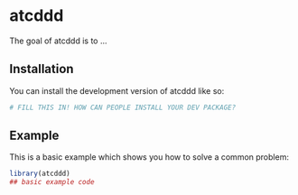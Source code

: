 
# atcddd

<!-- badges: start -->
<!-- badges: end -->

The goal of atcddd is to ...

## Installation

You can install the development version of atcddd like so:

``` r
# FILL THIS IN! HOW CAN PEOPLE INSTALL YOUR DEV PACKAGE?
```

## Example

This is a basic example which shows you how to solve a common problem:

``` r
library(atcddd)
## basic example code
```

